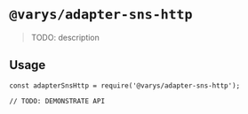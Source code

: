 # `@varys/adapter-sns-http`

> TODO: description

## Usage

```
const adapterSnsHttp = require('@varys/adapter-sns-http');

// TODO: DEMONSTRATE API
```
